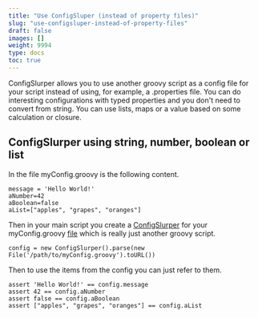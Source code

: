 ```yaml
---
title: "Use ConfigSluper (instead of property files)"
slug: "use-configsluper-instead-of-property-files"
draft: false
images: []
weight: 9994
type: docs
toc: true
---
```


ConfigSlurper allows you to use another groovy script as a config file for your script instead of using, for example, a .properties file.
You can do interesting configurations with typed properties and you don't need to convert from string. You can use lists, maps or a value based on some calculation or closure. 

## ConfigSlurper using string, number, boolean or list
In the file myConfig.groovy is the following content.

    message = 'Hello World!'
    aNumber=42
    aBoolean=false
    aList=["apples", "grapes", "oranges"]

Then in your main script you create a [ConfigSlurper][1] for your myConfig.groovy [file][2] which is really just another groovy script.

    config = new ConfigSlurper().parse(new File('/path/to/myConfig.groovy').toURL())

Then to use the items from the config you can just refer to them.

    assert 'Hello World!' == config.message
    assert 42 == config.aNumber
    assert false == config.aBoolean
    assert ["apples", "grapes", "oranges"] == config.aList

  [1]: http://docs.groovy-lang.org/latest/html/gapi/groovy/util/ConfigSlurper.html
  [2]: http://docs.groovy-lang.org/latest/html/groovy-jdk/java/io/File.html

